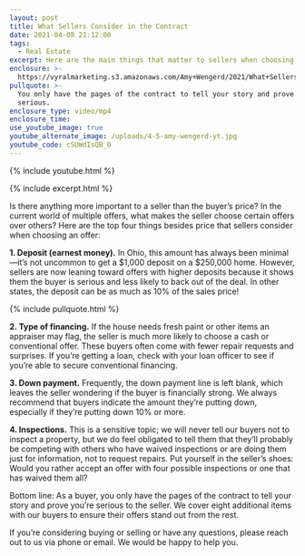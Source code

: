 ```yaml
---
layout: post
title: What Sellers Consider in the Contract
date: 2021-04-08 21:12:00
tags:
  - Real Estate
excerpt: Here are the main things that matter to sellers when choosing an offer.
enclosure: >-
  https://vyralmarketing.s3.amazonaws.com/Amy+Wengerd/2021/What+Sellers+Consider+in+the+Contract.mp4
pullquote: >-
  You only have the pages of the contract to tell your story and prove you’re
  serious.
enclosure_type: video/mp4
enclosure_time:
use_youtube_image: true
youtube_alternate_image: /uploads/4-5-amy-wengerd-yt.jpg
youtube_code: cSUWdIsQB_0
---
```

{% include youtube.html %}

{% include excerpt.html %}

Is there anything more important to a seller than the buyer’s price? In the current world of multiple offers, what makes the seller choose certain offers over others? Here are the top four things besides price that sellers consider when choosing an offer:

**1\. Deposit (earnest money).** In Ohio, this amount has always been minimal—it’s not uncommon to get a $1,000 deposit on a $250,000 home. However, sellers are now leaning toward offers with higher deposits because it shows them the buyer is serious and less likely to back out of the deal. In other states, the deposit can be as much as 10% of the sales price\!

{% include pullquote.html %}

**2\. Type of financing.** If the house needs fresh paint or other items an appraiser may flag, the seller is much more likely to choose a cash or conventional offer. These buyers often come with fewer repair requests and surprises. If you’re getting a loan, check with your loan officer to see if you’re able to secure conventional financing.

**3\. Down payment.** Frequently, the down payment line is left blank, which leaves the seller wondering if the buyer is financially strong. We always recommend that buyers indicate the amount they’re putting down, especially if they’re putting down 10% or more.

**4\. Inspections.** This is a sensitive topic; we will never tell our buyers not to inspect a property, but we do feel obligated to tell them that they’ll probably be competing with others who have waived inspections or are doing them just for information, not to request repairs. Put yourself in the seller’s shoes: Would you rather accept an offer with four possible inspections or one that has waived them all?&nbsp;

Bottom line: As a buyer, you only have the pages of the contract to tell your story and prove you’re serious to the seller. We cover eight additional items with our buyers to ensure their offers stand out from the rest.&nbsp;

If you’re considering buying or selling or have any questions, please reach out to us via phone or email. We would be happy to help you.
